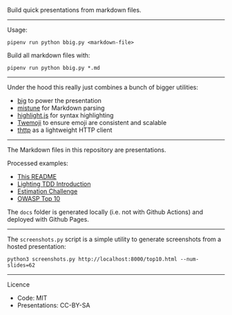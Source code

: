 Build quick presentations from markdown files.

---

Usage:

```
pipenv run python bbig.py <markdown-file>
```

Build all markdown files with:

```
pipenv run python bbig.py *.md
```

---

Under the hood this really just combines a bunch of bigger utilities:

- [big](https://github.com/tmcw/big/) to power the presentation
- [mistune](https://mistune.lepture.com/en/latest/) for Markdown parsing
- [highlight.js](https://highlightjs.org/) for syntax highlighting
- [Twemoji](https://twemoji.twitter.com/) to ensure emoji are consistent and scalable
- [thttp](https://github.com/sesh/thttp) as a lightweight HTTP client

---

The Markdown files in this repository are presentations.

Processed examples:

- [This README](https://sesh.github.io/quick-presentations/README.html)
- [Lighting TDD Introduction](https://sesh.github.io/quick-presentations/tdd-general.html)
- [Estimation Challenge](https://sesh.github.io/quick-presentations/pragprog-challenges.html)
- [OWASP Top 10](https://sesh.github.io/quick-presentations/owasp-top10/top10.html)

The `docs` folder is generated locally (i.e. not with Github Actions) and deployed with Github Pages.

---

The `screenshots.py` script is a simple utility to generate screenshots from a hosted presentation:

```
python3 screenshots.py http://localhost:8000/top10.html --num-slides=62
```

---

Licence

- Code: MIT
- Presentations: CC-BY-SA
